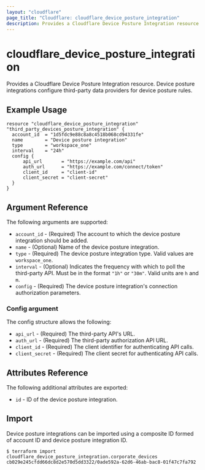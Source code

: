 ```yaml
---
layout: "cloudflare"
page_title: "Cloudflare: cloudflare_device_posture_integration"
description: Provides a Cloudflare Device Posture Integration resource.
---
```


# cloudflare_device_posture_integration

Provides a Cloudflare Device Posture Integration resource. Device posture integrations configure third-party data providers for device posture rules.

## Example Usage

```hcl
resource "cloudflare_device_posture_integration" "third_party_devices_posture_integration" {
  account_id  = "1d5fdc9e88c8a8c4518b068cd94331fe"
  name        = "Device posture integration"
  type        = "workspace_one"
  interval    = "24h"
  config {
      api_url       = "https://example.com/api"
      auth_url      = "https://example.com/connect/token"
      client_id     = "client-id"
      client_secret = "client-secret"
  }
}
```

## Argument Reference

The following arguments are supported:

- `account_id` - (Required) The account to which the device posture integration should be added.
- `name` - (Optional) Name of the device posture integration.
- `type` - (Required) The device posture integration type. Valid values are `workspace_one`.
- `interval` - (Optional) Indicates the frequency with which to poll the third-party API.
  Must be in the format `"1h"` or `"30m"`. Valid units are `h` and `m`.
- `config` - (Required) The device posture integration's connection authorization parameters.

### Config argument

The config structure allows the following:

- `api_url` - (Required) The third-party API's URL.
- `auth_url` - (Required) The third-party authorization API URL.
- `client_id` - (Required) The client identifier for authenticating API calls.
- `client_secret` - (Required) The client secret for authenticating API calls.

## Attributes Reference

The following additional attributes are exported:

- `id` - ID of the device posture integration.

## Import

Device posture integrations can be imported using a composite ID formed of account
ID and device posture integration ID.

```
$ terraform import cloudflare_device_posture_integration.corporate_devices cb029e245cfdd66dc8d2e570d5dd3322/0ade592a-62d6-46ab-bac8-01f47c7fa792
```
